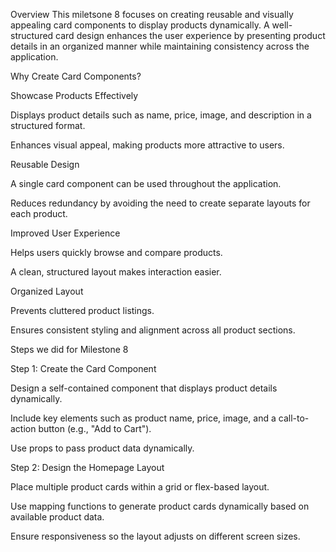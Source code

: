 Overview
This miletsone 8 focuses on creating reusable and visually appealing card components to display products dynamically. A well-structured card design enhances the user experience by presenting product details in an organized manner while maintaining consistency across the application.

Why Create Card Components?

Showcase Products Effectively

Displays product details such as name, price, image, and description in a structured format.

Enhances visual appeal, making products more attractive to users.

Reusable Design

A single card component can be used throughout the application.

Reduces redundancy by avoiding the need to create separate layouts for each product.

Improved User Experience

Helps users quickly browse and compare products.

A clean, structured layout makes interaction easier.

Organized Layout

Prevents cluttered product listings.

Ensures consistent styling and alignment across all product sections.

Steps we did for Milestone 8

Step 1: Create the Card Component

Design a self-contained component that displays product details dynamically.

Include key elements such as product name, price, image, and a call-to-action button (e.g., "Add to Cart").

Use props to pass product data dynamically.

Step 2: Design the Homepage Layout

Place multiple product cards within a grid or flex-based layout.

Use mapping functions to generate product cards dynamically based on available product data.

Ensure responsiveness so the layout adjusts on different screen sizes.

